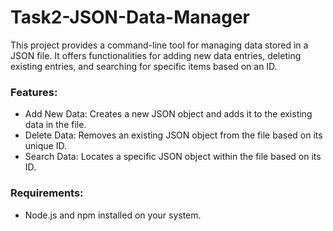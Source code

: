 # Task2-JSON-Data-Manager

This project provides a command-line tool for managing data stored in a JSON file.
It offers functionalities for adding new data entries, deleting existing entries, and searching for specific items based on an ID.

### Features:

- Add New Data: Creates a new JSON object and adds it to the existing data in the file.
- Delete Data: Removes an existing JSON object from the file based on its unique ID.
- Search Data: Locates a specific JSON object within the file based on its ID.

### Requirements:

- Node.js and npm installed on your system.

